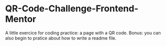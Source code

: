 # QR-Code-Challenge-Frontend-Mentor
A little exercice for coding practice: a page with a QR code. Bonus: you can also begin to pratice about how to write a readme file.
